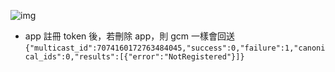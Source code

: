 ![img](https://developers.google.com/cloud-messaging/images/notifications-overview.svg)

- app 註冊 token 後，若刪除 app，則 gcm 一樣會回送 
	`{"multicast_id":7074160172763484045,"success":0,"failure":1,"canonical_ids":0,"results":[{"error":"NotRegistered"}]}`
